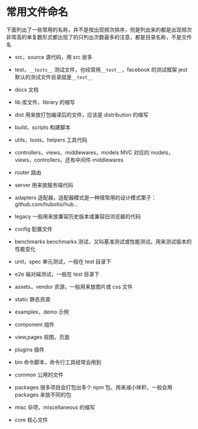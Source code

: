 # 常用文件命名

下面列出了一些常用的名称，并不是按出现频次排序，但是列出来的都是出现频次非常高的单复数形式都出现了的只列出次数最多的注意，都是目录名称，不是文件名

* src，source
  源代码，用 src 居多

* test，`__tests__`
  测试文件，也经常用`__test__`，facebook 的测试框架 jest 默认的测试文件目录就是`__test__`

* docs
  文档

* lib
  库文件，library 的缩写

* dist
  用来放打包编译后的文件，应该是 distribution 的缩写

* build，scripts
  构建脚本

* utils，tools，helpers
  工具代码

* controllers，views，middlewares，models
  MVC 对应的 models，views，controllers，还有中间件 middlewares

* router
  路由

* server
  用来放服务端代码

* adapters
  适配器，适配器模式是一种很常用的设计模式栗子：github.com/hubotio/hub…

* legacy
  一般用来放兼容历史版本或兼容旧浏览器的代码

* config
  配置文件

* benchmarks
  benchmarks 测试，又叫基准测试或性能测试。用来测试版本的性能变化

* unit，spec
  单元测试，一般在 test 目录下

* e2e
  端对端测试，一般在 test 目录下

* assets，vendor
  资源，一般用来放图片或 css 文件

* static
  静态资源

* examples，demo
  示例

* component
  组件

* view,pages
  视图，页面

* plugins
  插件

* bin
  命令脚本，命令行工具经常会用到

* common
  公用的文件

* packages
  很多项目会打包出多个 npm 包，用来减小体积，一般会用 packages 来放不同的包

* misc
  杂项，miscellaneous 的缩写

* core
  核心文件

